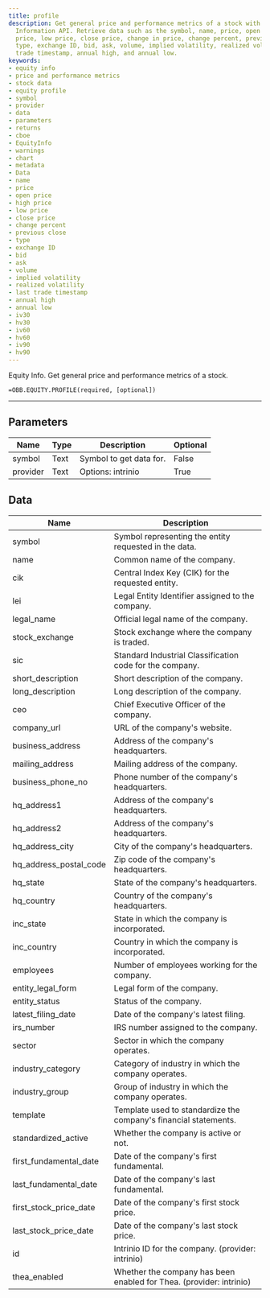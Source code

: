 ```yaml
---
title: profile
description: Get general price and performance metrics of a stock with the Equity
  Information API. Retrieve data such as the symbol, name, price, open price, high
  price, low price, close price, change in price, change percent, previous close,
  type, exchange ID, bid, ask, volume, implied volatility, realized volatility, last
  trade timestamp, annual high, and annual low.
keywords: 
- equity info
- price and performance metrics
- stock data
- equity profile
- symbol
- provider
- data
- parameters
- returns
- cboe
- EquityInfo
- warnings
- chart
- metadata
- Data
- name
- price
- open price
- high price
- low price
- close price
- change percent
- previous close
- type
- exchange ID
- bid
- ask
- volume
- implied volatility
- realized volatility
- last trade timestamp
- annual high
- annual low
- iv30
- hv30
- iv60
- hv60
- iv90
- hv90
---
```


<!-- markdownlint-disable MD041 -->

Equity Info. Get general price and performance metrics of a stock.

```excel wordwrap
=OBB.EQUITY.PROFILE(required, [optional])
```

---

## Parameters

| Name | Type | Description | Optional |
| ---- | ---- | ----------- | -------- |
| symbol | Text | Symbol to get data for. | False |
| provider | Text | Options: intrinio | True |

## Data

| Name | Description |
| ---- | ----------- |
| symbol | Symbol representing the entity requested in the data.  |
| name | Common name of the company.  |
| cik | Central Index Key (CIK) for the requested entity.  |
| lei | Legal Entity Identifier assigned to the company.  |
| legal_name | Official legal name of the company.  |
| stock_exchange | Stock exchange where the company is traded.  |
| sic | Standard Industrial Classification code for the company.  |
| short_description | Short description of the company.  |
| long_description | Long description of the company.  |
| ceo | Chief Executive Officer of the company.  |
| company_url | URL of the company's website.  |
| business_address | Address of the company's headquarters.  |
| mailing_address | Mailing address of the company.  |
| business_phone_no | Phone number of the company's headquarters.  |
| hq_address1 | Address of the company's headquarters.  |
| hq_address2 | Address of the company's headquarters.  |
| hq_address_city | City of the company's headquarters.  |
| hq_address_postal_code | Zip code of the company's headquarters.  |
| hq_state | State of the company's headquarters.  |
| hq_country | Country of the company's headquarters.  |
| inc_state | State in which the company is incorporated.  |
| inc_country | Country in which the company is incorporated.  |
| employees | Number of employees working for the company.  |
| entity_legal_form | Legal form of the company.  |
| entity_status | Status of the company.  |
| latest_filing_date | Date of the company's latest filing.  |
| irs_number | IRS number assigned to the company.  |
| sector | Sector in which the company operates.  |
| industry_category | Category of industry in which the company operates.  |
| industry_group | Group of industry in which the company operates.  |
| template | Template used to standardize the company's financial statements.  |
| standardized_active | Whether the company is active or not.  |
| first_fundamental_date | Date of the company's first fundamental.  |
| last_fundamental_date | Date of the company's last fundamental.  |
| first_stock_price_date | Date of the company's first stock price.  |
| last_stock_price_date | Date of the company's last stock price.  |
| id | Intrinio ID for the company. (provider: intrinio) |
| thea_enabled | Whether the company has been enabled for Thea. (provider: intrinio) |
